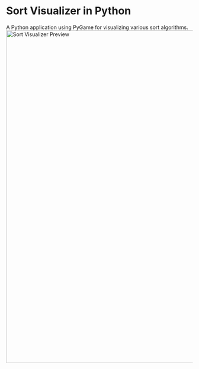 # Sort Visualizer in Python
A Python application using PyGame for visualizing various sort algorithms.
<img width="900" alt="Sort Visualizer Preview" src="https://user-images.githubusercontent.com/86862325/222879898-246215c0-4348-47cf-9f6c-3e06a2c77ec4.png">
